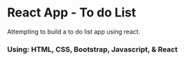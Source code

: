 # React App - To do List

Attempting to build a to do list app using react.

### Using: HTML, CSS, Bootstrap, Javascript, & React